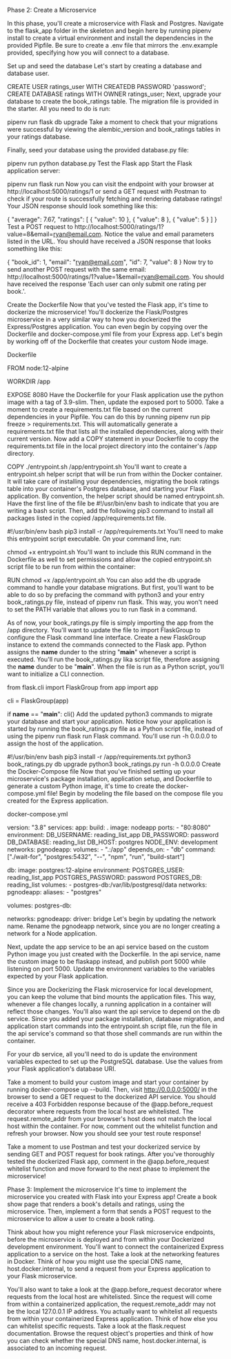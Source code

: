 Phase 2: Create a Microservice

In this phase, you'll create a microservice with Flask and Postgres. Navigate to the flask_app folder in the skeleton and begin here by running pipenv install to create a virtual environment and install the dependencies in the provided Pipfile. Be sure to create a .env file that mirrors the .env.example provided, specifying how you will connect to a database.

Set up and seed the database
Let's start by creating a database and database user.

CREATE USER ratings_user WITH CREATEDB PASSWORD 'password';
CREATE DATABASE ratings WITH OWNER ratings_user;
Next, upgrade your database to create the book_ratings table. The migration file is provided in the starter. All you need to do is run:

pipenv run flask db upgrade
Take a moment to check that your migrations were successful by viewing the alembic_version and book_ratings tables in your ratings database.

Finally, seed your database using the provided database.py file:

pipenv run python database.py
Test the Flask app
Start the Flask application server:

pipenv run flask run
Now you can visit the endpoint with your browser at http://localhost:5000/ratings/1 or send a GET request with Postman to check if your route is successfully fetching and rendering database ratings! Your JSON response should look something like this:

{
  "average": 7.67,
  "ratings": [
    {
      "value": 10
    },
    {
      "value": 8
    },
    {
      "value": 5
    }
  ]
}
Test a POST request to http://localhost:5000/ratings/1?value=8&email=ryan@email.com. Notice the value and email parameters listed in the URL. You should have received a JSON response that looks something like this:

{
  "book_id": 1,
  "email": "ryan@email.com",
  "id": 7,
  "value": 8
}
Now try to send another POST request with the same email: http://localhost:5000/ratings/1?value=1&email=ryan@email.com. You should have received the response 'Each user can only submit one rating per book.'.

Create the Dockerfile
Now that you've tested the Flask app, it's time to dockerize the microservice! You'll dockerize the Flask/Postgres microservice in a very similar way to how you dockerized the Express/Postgres application. You can even begin by copying over the Dockerfile and docker-compose.yml file from your Express app. Let's begin by working off of the Dockerfile that creates your custom Node image.

Dockerfile

FROM node:12-alpine

WORKDIR /app

EXPOSE 8080
Have the Dockerfile for your Flask application use the python image with a tag of 3.9-slim. Then, update the exposed port to 5000. Take a moment to create a requirements.txt file based on the current dependencies in your Pipfile. You can do this by running pipenv run pip freeze > requirements.txt. This will automatically generate a requirements.txt file that lists all the installed dependencies, along with their current version. Now add a COPY statement in your Dockerfile to copy the requirements.txt file in the local project directory into the container's /app directory.

COPY ./entrypoint.sh /app/entrypoint.sh
You'll want to create a entrypoint.sh helper script that will be run from within the Docker container. It will take care of installing your dependencies, migrating the book ratings table into your container's Postgres database, and starting your Flask application. By convention, the helper script should be named entrypoint.sh. Have the first line of the file be #!/usr/bin/env bash to indicate that you are writing a bash script. Then, add the following pip3 command to install all packages listed in the copied /app/requirements.txt file.

#!/usr/bin/env bash
pip3 install -r /app/requirements.txt
You'll need to make this entrypoint script executable. On your command line, run:

chmod +x entrypoint.sh
You'll want to include this RUN command in the Dockerfile as well to set permissions and allow the copied entrypoint.sh script file to be run from within the container:

RUN chmod +x /app/entrypoint.sh
You can also add the db upgrade command to handle your database migrations. But first, you'll want to be able to do so by prefacing the command with python3 and your entry book_ratings.py file, instead of pipenv run flask. This way, you won't need to set the PATH variable that allows you to run flask in a command.

As of now, your book_ratings.py file is simply importing the app from the /app directory. You'll want to update the file to import FlaskGroup to configure the Flask command line interface. Create a new FlaskGroup instance to extend the commands connected to the Flask app. Python assigns the __name__ dunder to the string "__main__" whenever a script is executed. You'll run the book_ratings.py lika script file, therefore assigning the __name__ dunder to be "__main__". When the file is run as a Python script, you'll want to initialize a CLI connection.

from flask.cli import FlaskGroup
from app import app

cli = FlaskGroup(app)

if __name__ == "__main__":
    cli()
Add the updated python3 commands to migrate your database and start your application. Notice how your application is started by running the book_ratings.py file as a Python script file, instead of using the pipenv run flask run Flask command. You'll use run -h 0.0.0.0 to assign the host of the application.

#!/usr/bin/env bash
pip3 install -r /app/requirements.txt
python3 book_ratings.py db upgrade
python3 book_ratings.py run -h 0.0.0.0
Create the Docker-Compose file
Now that you've finished setting up your microservice's package installation, application setup, and Dockerfile to generate a custom Python image, it's time to create the docker-compose.yml file! Begin by modeling the file based on the compose file you created for the Express application.

docker-compose.yml

version: "3.8"
services:
  app:
    build: .
    image: nodeapp
    ports:
      - "80:8080"
    environment:
      DB_USERNAME: reading_list_app
      DB_PASSWORD: password
      DB_DATABASE: reading_list
      DB_HOST: postgres
      NODE_ENV: development
    networks:
      pgnodeapp:
    volumes:
      - ".:/app"
    depends_on:
      - "db"
    command: ["./wait-for", "postgres:5432", "--", "npm", "run", "build-start"]

  db:
    image: postgres:12-alpine
    environment:
      POSTGRES_USER: reading_list_app
      POSTGRES_PASSWORD: password
      POSTGRES_DB: reading_list
    volumes:
      - postgres-db:/var/lib/postgresql/data
    networks:
      pgnodeapp:
        aliases:
          - "postgres"

volumes:
  postgres-db:

networks:
  pgnodeapp:
    driver: bridge
Let's begin by updating the network name. Rename the pgnodeapp network, since you are no longer creating a network for a Node application.

Next, update the app service to be an api service based on the custom Python image you just created with the Dockerfile. In the api service, name the custom image to be flaskapp instead, and publish port 5000 while listening on port 5000. Update the environment variables to the variables expected by your Flask application.

Since you are Dockerizing the Flask microservice for local development, you can keep the volume that bind mounts the application files. This way, whenever a file changes locally, a running application in a container will reflect those changes. You'll also want the api service to depend on the db service. Since you added your package installation, database migration, and application start commands into the entrypoint.sh script file, run the file in the api service's command so that those shell commands are run within the container.

For your db service, all you'll need to do is update the environment variables expected to set up the PostgreSQL database. Use the values from your Flask application's database URI.

Take a moment to build your custom image and start your container by running docker-compose up --build. Then, visit http://0.0.0.0:5000/ in the browser to send a GET request to the dockerized API service. You should receive a 403 Forbidden response because of the @app.before_request decorator where requests from the local host are whitelisted. The request.remote_addr from your browser's host does not match the local host within the container. For now, comment out the whitelist function and refresh your browser. Now you should see your test route response!

Take a moment to use Postman and test your dockerized service by sending GET and POST request for book ratings. After you've thoroughly tested the dockerized Flask app, comment in the @app.before_request whitelist function and move forward to the next phase to implement the microservice!

Phase 3: Implement the microservice
It's time to implement the microservice you created with Flask into your Express app! Create a book show page that renders a book's details and ratings, using the microservice. Then, implement a form that sends a POST request to the microservice to allow a user to create a book rating.

Think about how you might reference your Flask microservice endpoints, before the microservice is deployed and from within your Dockerized development environment. You'll want to connect the containerized Express application to a service on the host. Take a look at the networking features in Docker. Think of how you might use the special DNS name, host.docker.internal, to send a request from your Express application to your Flask microservice.

You'll also want to take a look at the @app.before_request decorator where requests from the local host are whitelisted. Since the request will come from within a containerized application, the request.remote_addr may not be the local 127.0.0.1 IP address. You actually want to whitelist all requests from within your containerized Express application. Think of how else you can whitelist specific requests. Take a look at the flask.request documentation. Browse the request object's properties and think of how you can check whether the special DNS name, host.docker.internal, is associated to an incoming request.